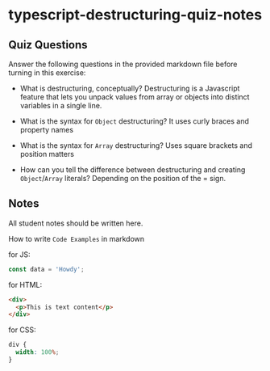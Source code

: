 # typescript-destructuring-quiz-notes

## Quiz Questions

Answer the following questions in the provided markdown file before turning in this exercise:

- What is destructuring, conceptually? Destructuring is a Javascript feature that lets you unpack values from array or objects into distinct variables in a single line.

- What is the syntax for `Object` destructuring?
  It uses curly braces and property names

- What is the syntax for `Array` destructuring?
  Uses square brackets and position matters
- How can you tell the difference between destructuring and creating `Object`/`Array` literals?
  Depending on the position of the = sign.

## Notes

All student notes should be written here.

How to write `Code Examples` in markdown

for JS:

```javascript
const data = 'Howdy';
```

for HTML:

```html
<div>
  <p>This is text content</p>
</div>
```

for CSS:

```css
div {
  width: 100%;
}
```
